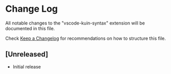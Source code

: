 # Change Log
All notable changes to the "vscode-kuin-syntax" extension will be documented in this file.

Check [Keep a Changelog](http://keepachangelog.com/) for recommendations on how to structure this file.

## [Unreleased]
- Initial release